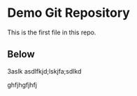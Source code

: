 # Demo Git Repository

This is the first file in this repo.

##  Below

3aslk asdlfkjd;lskjfa;sdlkd

ghfjhgfjhfj
